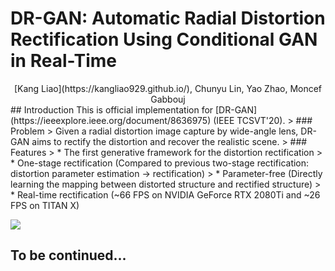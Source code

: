 # DR-GAN: Automatic Radial Distortion Rectification Using Conditional GAN in Real-Time
<center>[Kang Liao](https://kangliao929.github.io/), Chunyu Lin, Yao Zhao, Moncef Gabbouj</center>
## Introduction
This is official implementation for [DR-GAN](https://ieeexplore.ieee.org/document/8636975) (IEEE TCSVT'20).
> ### Problem
> Given a radial distortion image capture by wide-angle lens, DR-GAN aims to rectify the distortion and recover the realistic scene.
>  ### Features
>  * The first generative framework for the distortion rectification
>  * One-stage rectification (Compared to previous two-stage rectification: distortion parameter estimation -> rectification)
>  * Parameter-free (Directly learning the mapping between distorted structure and rectified structure)
>  * Real-time rectification (~66 FPS on NVIDIA GeForce RTX 2080Ti and ~26 FPS on TITAN X)

![](https://github.com/KangLiao929/DR-GAN/blob/main/img/1.png) 
## To be continued...
